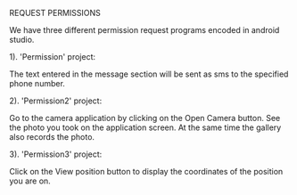 REQUEST PERMISSIONS

We have three different permission request programs encoded in android studio.

1). 'Permission' project: 

The text entered in the message section will be sent as sms to the specified phone number.


2). 'Permission2' project: 

Go to the camera application by clicking on the Open Camera button. See the photo you took on the application screen. At the same time the gallery also records the photo.


3). 'Permission3' project: 

Click on the View position button to display the coordinates of the position you are on.
